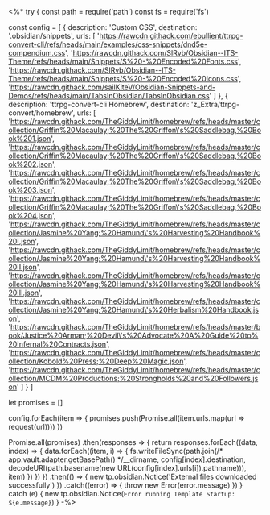 <%*
try {
  const path = require('path')
  const fs = require('fs')

  const config = [
      {
        description: 'Custom CSS',
        destination: '.obsidian/snippets',
        urls: [
          'https://rawcdn.githack.com/ebullient/ttrpg-convert-cli/refs/heads/main/examples/css-snippets/dnd5e-compendium.css',
          'https://rawcdn.githack.com/SlRvb/Obsidian--ITS-Theme/refs/heads/main/Snippets/S%20-%20Encoded%20Fonts.css',
          'https://rawcdn.githack.com/SlRvb/Obsidian--ITS-Theme/refs/heads/main/Snippets/S%20-%20Encoded%20Icons.css',
          'https://rawcdn.githack.com/sailKiteV/Obsidian-Snippets-and-Demos/refs/heads/main/TabsInObsidian/TabsInObsidian.css'
        ]
      },
      {
        description: 'ttrpg-convert-cli Homebrew',
        destination: 'z_Extra/ttrpg-convert/homebrew',
        urls: [
          'https://rawcdn.githack.com/TheGiddyLimit/homebrew/refs/heads/master/collection/Griffin%20Macaulay;%20The%20Griffon\'s%20Saddlebag,%20Book%201.json',
          'https://rawcdn.githack.com/TheGiddyLimit/homebrew/refs/heads/master/collection/Griffin%20Macaulay;%20The%20Griffon\'s%20Saddlebag,%20Book%202.json',
          'https://rawcdn.githack.com/TheGiddyLimit/homebrew/refs/heads/master/collection/Griffin%20Macaulay;%20The%20Griffon\'s%20Saddlebag,%20Book%203.json',
          'https://rawcdn.githack.com/TheGiddyLimit/homebrew/refs/heads/master/collection/Griffin%20Macaulay;%20The%20Griffon\'s%20Saddlebag,%20Book%204.json',
          'https://rawcdn.githack.com/TheGiddyLimit/homebrew/refs/heads/master/collection/Jasmine%20Yang;%20Hamund\'s%20Harvesting%20Handbook%20I.json',
          'https://rawcdn.githack.com/TheGiddyLimit/homebrew/refs/heads/master/collection/Jasmine%20Yang;%20Hamund\'s%20Harvesting%20Handbook%20II.json',
          'https://rawcdn.githack.com/TheGiddyLimit/homebrew/refs/heads/master/collection/Jasmine%20Yang;%20Hamund\'s%20Harvesting%20Handbook%20III.json',
          'https://rawcdn.githack.com/TheGiddyLimit/homebrew/refs/heads/master/collection/Jasmine%20Yang;%20Hamund\'s%20Herbalism%20Handbook.json',
          'https://rawcdn.githack.com/TheGiddyLimit/homebrew/refs/heads/master/book/Justice%20Arman;%20Devil\'s%20Advocate%20A%20Guide%20to%20Infernal%20Contracts.json',
          'https://rawcdn.githack.com/TheGiddyLimit/homebrew/refs/heads/master/collection/Kobold%20Press;%20Deep%20Magic.json',
          'https://rawcdn.githack.com/TheGiddyLimit/homebrew/refs/heads/master/collection/MCDM%20Productions;%20Strongholds%20and%20Followers.json'
        ]
      }
    ]
  
  let promises = []
  
  config.forEach(item => {
    promises.push(Promise.all(item.urls.map(url => request(url))))
  })
  
  Promise.all(promises)
  .then(responses => {
    return responses.forEach((data, index) => {
      data.forEach((item, i) => {
        fs.writeFileSync(path.join(/* app.vault.adapter.getBasePath() */__dirname, config[index].destination, decodeURI(path.basename(new URL(config[index].urls[i]).pathname))), item)
      })
    })
  })
  .then(() => {
    new tp.obsidian.Notice('External files downloaded successfully')
  })
  .catch((error) => {
    throw new Error(error.message)
  })
} catch (e) {
  new tp.obsidian.Notice(`Error running Template Startup: ${e.message}`)
}
-%>